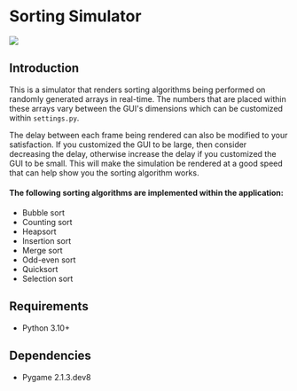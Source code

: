 # Sorting Simulator

<img src="assets/screenshot.png">

## Introduction

This is a simulator that renders sorting algorithms being performed on randomly generated arrays in real-time. The numbers that are placed within these arrays vary between the GUI's dimensions which can be customized within `settings.py`.

The delay between each frame being rendered can also be modified to your satisfaction. If you customized the GUI to be large, then consider decreasing the delay, otherwise increase the delay if you customized the GUI to be small. This will make the simulation be rendered at a good speed that can help show you the sorting algorithm works.

#### The following sorting algorithms are implemented within the application:
  - Bubble sort
  - Counting sort
  - Heapsort
  - Insertion sort
  - Merge sort
  - Odd-even sort
  - Quicksort
  - Selection sort

## Requirements
- Python 3.10+

## Dependencies
- Pygame 2.1.3.dev8

